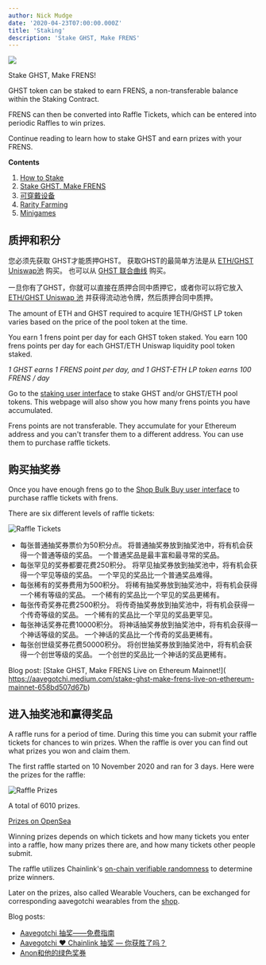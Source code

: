```yaml
---
author: Nick Mudge
date: '2020-04-23T07:00:00.000Z'
title: 'Staking'
description: 'Stake GHST, Make FRENS'
---
```



<div class="headerImageContainer">
<img class="headerImage" src="/icons/staking.svg">
<p class="headerImageText">Stake GHST, Make FRENS!</p>
</div>

GHST token can be staked to earn FRENS, a non-transferable balance within the Staking Contract.

FRENS can then be converted into Raffle Tickets, which can be entered into periodic Raffles to win prizes.

Continue reading to learn how to stake GHST and earn prizes with your FRENS.

<div class="contentsBox">

**Contents**

<ol>
<li><a href=#ghst-token>How to Stake</a></li>
<li><a href=#portals>Stake GHST, Make FRENS</a></li>
<li><a href=#wearables>可穿戴设备</a></li>
<li><a href=#rarity-farming>Rarity Farming</a></li>
<li><a href=#minigames>Minigames</a></li>
</ol>

</div>

## 质押和积分

您必须先获取 GHST才能质押GHST。  获取GHST的最简单方法是从 [ETH/GHST Uniswap池](https://app.uniswap.org/#/swap?inputCurrency=0x3f382dbd960e3a9bbceae22651e88158d2791550&outputCurrency=ETH) 购买。 也可以从 [GHST 联合曲线](https://aavegotchi.com/curve) 购买。

一旦你有了GHST，你就可以直接在质押合同中质押它，或者你可以将它放入 [ETH/GHST Uniswap 池](https://app.uniswap.org/#/add/0x3f382dbd960e3a9bbceae22651e88158d2791550/ETH) 并获得流动池令牌，然后质押合同中质押。

The amount of ETH and GHST required to acquire 1ETH/GHST LP token varies based on the price of the pool token at the time.

You earn 1 frens point per day for each GHST token staked. You earn 100 frens points per day for each GHST/ETH Uniswap liquidity pool token staked.

*1 GHST earns 1 FRENS point per day, and 1 GHST-ETH LP token earns 100 FRENS / day*

Go to the [staking user interface](https://aavegotchi.com/stake-mainnet) to stake GHST and/or GHST/ETH pool tokens.  This webpage will also show you how many frens points you have accumulated.

Frens points are not transferable. They accumulate for your Ethereum address and you can't transfer them to a different address. You can use them to purchase raffle tickets.

## 购买抽奖券

Once you have enough frens go to the [Shop Bulk Buy user interface](https://aavegotchi.com/bulk-buy) to purchase raffle tickets with frens.

There are six different levels of raffle tickets:

![Raffle Tickets](/staking/raffletickets.png)

- 每张普通抽奖券票价为50积分点。 将普通抽奖券放到抽奖池中，将有机会获得一个普通等级的奖品。 一个普通奖品是最丰富和最寻常的奖品。
- 每张罕见的奖券都要花费250积分。 将罕见抽奖券放到抽奖池中，将有机会获得一个罕见等级的奖品。 一个罕见的奖品比一个普通奖品难得。
- 每张稀有的奖券费用为500积分。 将稀有抽奖券放到抽奖池中，将有机会获得一个稀有等级的奖品。 一个稀有的奖品比一个罕见的奖品更稀有。
- 每张传奇奖券花费2500积分。 将传奇抽奖券放到抽奖池中，将有机会获得一个传奇等级的奖品。  一个稀有的奖品比一个罕见的奖品更罕见。
- 每张神话奖券花费10000积分。 将神话抽奖券放到抽奖池中，将有机会获得一个神话等级的奖品。 一个神话的奖品比一个传奇的奖品更稀有。
- 每张创世级奖券花费50000积分。 将创世抽奖券放到抽奖池中，将有机会获得一个创世等级的奖品。 一个创世的奖品比一个神话的奖品更稀有。

Blog post: \[Stake GHST, Make FRENS Live on Ethereum Mainnet!\]( https://aavegotchi.medium.com/stake-ghst-make-frens-live-on-ethereum-mainnet-658bd507d67b)


## 进入抽奖池和赢得奖品

A raffle runs for a period of time. During this time you can submit your raffle tickets for chances to win prizes. When the raffle is over you can find out what prizes you won and claim them.

The first raffle started on 10 November 2020 and ran for 3 days. Here were the prizes for the raffle:

![Raffle Prizes](/staking/prizes.png)

A total of 6010 prizes.

[Prizes on OpenSea](https://opensea.io/activity/aavegotchi-wearable-vouchers)

Winning prizes depends on which tickets and how many tickets you enter into a raffle, how many prizes there are, and how many tickets other people submit.

The raffle utilizes Chainlink's [on-chain verifiable randomness](https://blog.chain.link/verifiable-random-functions-vrf-random-number-generation-rng-feature/) to determine prize winners.

Later on the prizes, also called Wearable Vouchers, can be exchanged for corresponding aavegotchi wearables from the [shop](https://aavegotchi.com/shop).

Blog posts:
- [Aavegotchi 抽奖——免费指南](https://aavegotchi.medium.com/aavegotchi-raffles-a-frenly-guide-66f624c9bc60)
- [Aavegotchi ❤ Chainlink 抽奖 — 你获胜了吗？](https://aavegotchi.medium.com/aavegotchi-chainlink-raffle-you-just-won-af87712f1018)
- [Anon和他的绿色奖券](https://aavegotchi.medium.com/anon-and-the-green-ticket-5776969b3a69)



